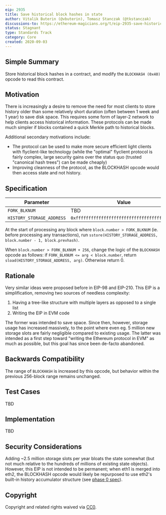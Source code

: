 ```yaml
---
eip: 2935
title: Save historical block hashes in state
author: Vitalik Buterin (@vbuterin), Tomasz Stanczak (@tkstanczak)
discussions-to: https://ethereum-magicians.org/t/eip-2935-save-historical-block-hashes-in-state/4565
status: Stagnant
type: Standards Track
category: Core
created: 2020-09-03
---
```


## Simple Summary

Store historical block hashes in a contract, and modify the `BLOCKHASH (0x40)` opcode to read this contract.

## Motivation

There is increasingly a desire to remove the need for most clients to store history older than some relatively short duration (often between 1 week and 1 year) to save disk space. This requires some form of layer-2 network to help clients access historical information. These protocols can be made much simpler if blocks contained a quick Merkle path to historical blocks.

Additional secondary motivations include:

* The protocol can be used to make more secure efficient light clients with flyclient-like technology (while the "optimal" flyclient protocol is fairly complex, large security gains over the status quo (trusted "canonical hash trees") can be made cheaply)
* Improving cleanness of the protocol, as the BLOCKHASH opcode would then access state and not history.

## Specification

| Parameter | Value |
| - | - |
| `FORK_BLKNUM` | TBD |
| `HISTORY_STORAGE_ADDRESS` | `0xfffffffffffffffffffffffffffffffffffffffe`|

At the start of processing any block where `block.number > FORK_BLKNUM` (ie. before processing any transactions), run `sstore(HISTORY_STORAGE_ADDRESS, block.number - 1, block.prevhash)`.

When `block.number > FORK_BLKNUM + 256`, change the logic of the `BLOCKHASH` opcode as follows: if `FORK_BLKNUM <= arg < block.number`, return `sload(HISTORY_STORAGE_ADDRESS, arg)`. Otherwise return 0.

## Rationale

Very similar ideas were proposed before in EIP-98 and EIP-210. This EIP is a simplification, removing two sources of needless complexity:

1. Having a tree-like structure with multiple layers as opposed to a single list
2. Writing the EIP in EVM code

The former was intended to save space. Since then, however, storage usage has increased massively, to the point where even eg. 5 million new storage slots are fairly negligible compared to existing usage. The latter was intended as a first step toward "writing the Ethereum protocol in EVM" as much as possible, but this goal has since been de-facto abandoned.

## Backwards Compatibility

The range of `BLOCKHASH` is increased by this opcode, but behavior within the previous 256-block range remains unchanged.

## Test Cases

TBD

## Implementation

TBD

## Security Considerations

Adding ~2.5 million storage slots per year bloats the state somewhat (but not much relative to the hundreds of millions of existing state objects). However, this EIP is not intended to be permanent; when eth1 is merged into eth2, the BLOCKHASH opcode would likely be repurposed to use eth2's built-in history accumulator structure (see [phase 0 spec](https://github.com/ethereum/annotated-spec/blob/master/phase0/beacon-chain.md#slots_per_historical_root)).

## Copyright

Copyright and related rights waived via [CC0](../LICENCE).
